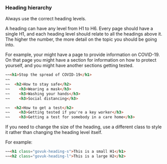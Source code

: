### Heading hierarchy

Always use the correct heading levels.

A heading can have any level from H1 to H6. Every page should have a single H1, and each heading level should relate to all the headings above it. The higher the number, the more detail on the topic you should be going into.

For example, your might have a page to provide information on COVID-19. On that page you might have a section for information on how to protect yourself, and you might have another sections getting tested.

```html
~~<h1>Stop the spread of COVID-19</h1>
~~
~~  <h2>How to stay safe</h2>
~~    <h3>Wearing a mask</h3>
~~    <h3>Washing your hands</h3>
~~    <h3>Social distancing</h3>

~~  <h2>How to get a test</h2>
~~    <h3>Getting tested if you're a key worker</h3>
~~    <h3>Getting a test for somebody in a care home</h3>
```

If you need to change the size of the heading, use a different class to style it rather than changing the heading level itself.

For example:
```html
~~<h1 class="govuk-heading-s">This is a small H1</h1>
~~<h2 class="govuk-heading-l">This is a large H2</h2>
```
